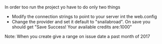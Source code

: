 In order too run the project yo have to do only two things
- Modify the connection strings to point to your server int the web.config
    <add name="SMSDb" connectionString="Data Source=.\SQL16;Initial Catalog=SMSDb;Integrated Security=True;Connect Timeout=15;Encrypt=False;TrustServerCertificate=True;ApplicationIntent=ReadWrite;MultiSubnetFailover=False" providerName="System.Data.SqlClient" />
    <add name="InsuranceDb" providerName="System.Data.SqlClient" connectionString="Data Source=.\sql16;Initial Catalog=Insurance;Integrated Security=True;" />
- Change the provider and set it default to "snailabroad". On save you should get "Save Success!
Your available credits are:1000"

Note: When you create give a range on issue date a past month of 2017
